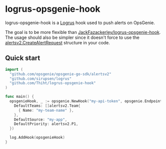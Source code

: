 # logrus-opsgenie-hook

logrus-opsgenie-hook is a [Logrus](https://github.com/sirupsen/logrus) hook used to push alerts on OpsGenie.

The goal is to be more flexible than [JackFazackerley/logrus-opsgenie-hook](https://github.com/JackFazackerley/logrus-opsgenie-hook). The usage should also be simpler since it doesn't force to use the [alertsv2.CreateAlertRequest](https://godoc.org/github.com/opsgenie/opsgenie-go-sdk/alertsv2#CreateAlertRequest) structure in your code.

## Quick start

```go
import (
  "github.com/opsgenie/opsgenie-go-sdk/alertsv2"
  "github.com/sirupsen/logrus"
  "github.com/Thiht/logrus-opsgenie-hook"
)

func main() {
  opsgenieHook, _ := opsgenie.NewHook("my-api-token", opsgenie.EndpointEU, opsgenie.HookConfig{
    DefaultTeams: []alertsv2.Team{
      { Name: "my-team-name" },
    },
    DefaultSource: "my-app",
    DefaultPriority: alertsv2.P1,
  })

  log.AddHook(opsgenieHook)
}
```
